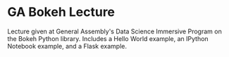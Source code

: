 # GA Bokeh Lecture
Lecture given at General Assembly's Data Science Immersive Program on the Bokeh Python library.
 Includes a Hello World example, an IPython Notebook example, and a Flask example.
